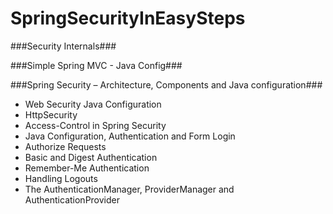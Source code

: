 # SpringSecurityInEasySteps

###Security Internals###

###Simple Spring MVC - Java Config###

###Spring Security – Architecture, Components and Java configuration###

 * Web Security Java Configuration
 * HttpSecurity
 * Access-Control in Spring Security
 * Java Configuration, Authentication and Form Login
 * Authorize Requests
 * Basic and Digest Authentication
 * Remember-Me Authentication
 * Handling Logouts
 * The AuthenticationManager, ProviderManager and AuthenticationProvider

